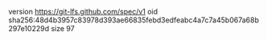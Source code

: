 version https://git-lfs.github.com/spec/v1
oid sha256:48d4b3957c83978d393ae66835febd3edfeabc4a7c7a45b067a68b297e10229d
size 97
